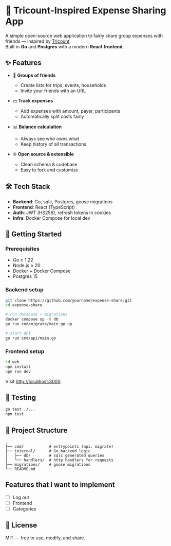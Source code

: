 # 💸 Tricount-Inspired Expense Sharing App

A simple open-source web application to fairly share group expenses with friends — inspired by [Tricount](https://tricount.com/).  
Built in **Go** and **Postgres** with a modern **React frontend**.  

## ✨ Features

- 👥 **Groups of friends**  
  - Create lists for trips, events, households  
  - Invite your friends with an URL

- 💵 **Track expenses**  
  - Add expenses with amount, payer, participants  
  - Automatically split costs fairly  

- 📊 **Balance calculation**  
  - Always see who owes what  
  - Keep history of all transactions  

- 🌐 **Open source & extensible**  
  - Clean schema & codebase  
  - Easy to fork and customize  

## 🛠️ Tech Stack

- **Backend**: Go, sqlc, Postgres, goose migrations  
- **Frontend**: React (TypeScript)  
- **Auth**: JWT (HS256), refresh tokens in cookies  
- **Infra**: Docker Compose for local dev  

## 🚀 Getting Started

### Prerequisites
- Go ≥ 1.22  
- Node.js ≥ 20  
- Docker + Docker Compose  
- Postgres 15  

### Backend setup
```bash
git clone https://github.com/yourname/expense-share.git
cd expense-share

# run database + migrations
docker compose up -d db
go run cmd/migrate/main.go up

# start API
go run cmd/api/main.go
```

### Frontend setup
```bash
cd web
npm install
npm run dev
```

Visit [http://localhost:3000](http://localhost:3000).  

## 🧪 Testing
```bash
go test ./...
npm test
```

## 📂 Project Structure
```text
.
├── cmd/           # entrypoints (api, migrate)
├── internal/      # Go backend logic
│   ├── db/        # sqlc generated queries
│   └── handlers/  # http handlers for requests
├── migrations/    # goose migrations
└── README.md
```

## Features that I want to implement
- [ ] Log out
- [ ] Frontend
- [ ] Categories

## 📜 License
MIT — free to use, modify, and share.  
